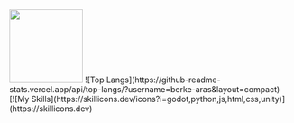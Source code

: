 <img src="https://media.tenor.com/HkMNfVmcnhcAAAAd/bocchi-bocchi-the-rock.gif" width="130"/>
![Top Langs](https://github-readme-stats.vercel.app/api/top-langs/?username=berke-aras&layout=compact)
<br>
[![My Skills](https://skillicons.dev/icons?i=godot,python,js,html,css,unity)](https://skillicons.dev)

